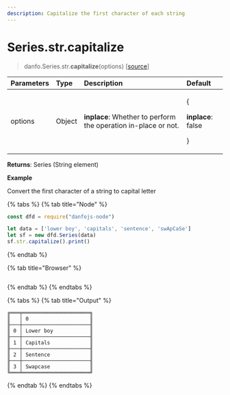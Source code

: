 ```yaml
---
description: Capitalize the first character of each string
---
```


# Series.str.capitalize

> danfo.Series.str.**capitalize**\(options\)       \[[source](https://github.com/opensource9ja/danfojs/blob/master/danfojs/src/core/strings.js#L46)\]

<table>
  <thead>
    <tr>
      <th style="text-align:left">Parameters</th>
      <th style="text-align:left">Type</th>
      <th style="text-align:left">Description</th>
      <th style="text-align:left">Default</th>
    </tr>
  </thead>
  <tbody>
    <tr>
      <td style="text-align:left">options</td>
      <td style="text-align:left">Object</td>
      <td style="text-align:left"><b>inplace</b>: Whether to perform the operation in-place or not.</td>
      <td
      style="text-align:left">
        <p>{</p>
        <p><b>inplace</b>: false</p>
        <p>}</p>
        </td>
    </tr>
  </tbody>
</table>

**Returns**:  Series \(String element\)

**Example**

Convert  the first character of a string to capital letter

{% tabs %}
{% tab title="Node" %}
```javascript
const dfd = require("danfojs-node")

let data = ['lower boy', 'capitals', 'sentence', 'swApCaSe']
let sf = new dfd.Series(data)
sf.str.capitalize().print()
```
{% endtab %}

{% tab title="Browser" %}
```

```
{% endtab %}
{% endtabs %}

{% tabs %}
{% tab title="Output" %}
```text
╔═══╤══════════════════════╗
║   │ 0                    ║
╟───┼──────────────────────╢
║ 0 │ Lower boy            ║
╟───┼──────────────────────╢
║ 1 │ Capitals             ║
╟───┼──────────────────────╢
║ 2 │ Sentence             ║
╟───┼──────────────────────╢
║ 3 │ Swapcase             ║
╚═══╧══════════════════════╝
```
{% endtab %}
{% endtabs %}


